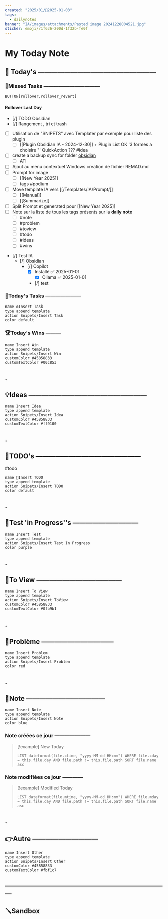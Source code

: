 ```yaml
---
created: "2025/01/📒2025-01-03"
tags:
  - dailynotes
banner: "IA/images/attachments/Pasted image 20241228004521.jpg"
sticker: emoji//1f636-200d-1f32b-fe0f
---
```

# My Today Note

## 📅 Today's ——————————————————

### 🥷Missed Tasks ———————————

`BUTTON[rollover,rollover_revert]`
#### Rollover Last Day
- [/] TODO Obsidian
- [/] Rangement , tri et trash 
- [ ] Utilisation de "SNIPETS" avec Templater par exemple pour liste des plugin
	- [ ] [[Plugin Obsidian IA - 2024-12-30]] +  Plugin List OK  '3 formes a choisire "' QuickAction ??? #idea
- [ ] create a backup sync for folder [obsidian](file:///D:%5Cobsidian) 
	- [ ] ATI 
- [ ] Ajout au menu contextuel Windows creation de fichier REMAD.md
- [ ] Prompt  for image
	- [ ] [[New Year 2025]]
	- [ ] tags #podium  
- [ ] Move template IA vers  [[/Templates/IA/Prompt/]] 
	- [ ] [[Manual]] 
	- [ ] [[Summarize]]
- [ ] Split Prompt et generated pour [[New Year 2025]]
- [ ] Note sur la liste de tous les tags présents sur la **daily note**
	- [ ] #note
	- [ ] #problem 
	- [ ] #toview 
	- [ ] #todo 
	- [ ] #ideas 
	- [ ] #wins
- [/] Test IA 
	- [/] Obsidian 
		- [/] Copilot 
			- [x] Installé ✅ 2025-01-01
				- [x] Ollama ✅ 2025-01-01
			- [/] test

### 🚀Today's Tasks ———————

```button
name ⚙️Insert Task
type append template
action Snipets/Insert Task
color default
```

### 🏆Today's Wins ———

```button
name Insert Win
type append template
action Snipets/Insert Win
customColor #45858833
customTextColor #00c853
```

## .
## 💡Ideas ——————————————————

```button
name Insert Idea
type append template
action Snipets/Insert Idea
customColor #45858833
customTextColor #ff9100
```

## .
## 📎TODO's ————————————————
#todo

```button
name 📎Insert TODO
type append template
action Snipets/Insert TODO
color default
```

## .
## 🧪Test 'in Progress''s ——————————

```button
name Insert Test
type append template
action Snipets/Insert Test In Progress
color purple
```

## .
## 👀To View —————————————

```button
name Insert To View
type append template
action Snipets/Insert ToView
customColor #45858833
customTextColor #0fb9b1
```

## .
## 🚨Problème ———————————

```button
name Insert Problem
type append template
action Snipets/Insert Problem
color red
```

## .
## 📝Note ————————————

```button
name Insert Note
type append template
action Snipets/Insert Note
color blue
```

### Note créées ce jour ———————
> [!example] New Today
> ```dataview
> LIST dateformat(file.ctime, "yyyy-MM-dd HH:mm") WHERE file.cday = this.file.day AND file.path != this.file.path SORT file.name asc
> ```
> 
### Note modifiées ce jour ————
> [!example] Modified Today
> ```dataview 
> LIST dateformat(file.mtime, "yyyy-MM-dd HH:mm") WHERE file.mday = this.file.day AND file.path != this.file.path SORT file.name asc
> ```
> 

## .
## 👉Autre ——————————

```button
name Insert Other
type append template
action Snipets/Insert Other
customColor #45858833
customTextColor #fbf1c7
```


## —————————————————————————
## 🪛Sandbox 

